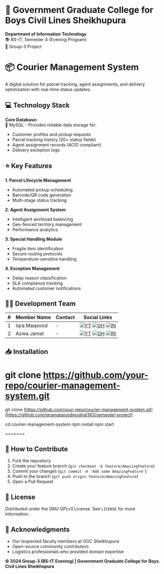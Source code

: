 
# 🏫 Government Graduate College for Boys Civil Lines Sheikhupura  
**Department of Information Technology**  
📚 BS-IT, Semester 4 (Evening Program)  
👥 Group-3 Project  

# 📦 Courier Management System  
A digital solution for parcel tracking, agent assignments, and delivery optimization with real-time status updates.

## 💻 Technology Stack  
**Core Database:**  
🔷 MySQL - Provides reliable data storage for:  
- Customer profiles and pickup requests  
- Parcel tracking history (20+ status fields)  
- Agent assignment records (ACID compliant)  
- Delivery exception logs  

## ⭐ Key Features  
**1. Parcel Lifecycle Management**  
- Automated pickup scheduling  
- Barcode/QR code generation  
- Multi-stage status tracking  

**2. Agent Assignment System**  
- Intelligent workload balancing  
- Geo-fenced territory management  
- Performance analytics  

**3. Special Handling Module**  
- Fragile item identification  
- Secure routing protocols  
- Temperature-sensitive handling  

**4. Exception Management**  
- Delay reason classification  
- SLA compliance tracking  
- Automated customer notifications  

## 👨‍💻 Development Team  

| # | Member Name            | Contact     | Social Links |
|---|-----------------------|-------------|--------------|
| 1 | Iqra Maqsood          | -           | <div>[![YT](https://img.shields.io/badge/YouTube-FF0000?style=flat-square&logo=youtube&logoColor=white)](#) [![GH](https://img.shields.io/badge/GitHub-181717?style=flat-square&logo=github&logoColor=white)](#) [![IN](https://img.shields.io/badge/LinkedIn-0077B5?style=flat-square&logo=linkedin&logoColor=white)](#)</div> |
| 2 | Azwa Jamal            | -           | <div>[![YT](https://img.shields.io/badge/YouTube-FF0000?style=flat-square&logo=youtube&logoColor=white)](#) [![GH](https://img.shields.io/badge/GitHub-181717?style=flat-square&logo=github&logoColor=white)](#) [![IN](https://img.shields.io/badge/LinkedIn-0077B5?style=flat-square&logo=linkedin&logoColor=white)](#)</div> |

## 📥 Installation  


git clone https://github.com/your-repo/courier-management-system.git
=======
git clone [https://github.com/your-repo/courier-management-system.git](https://github.com/iqramaqsoodmughal363/semester-project)

cd courier-management-system
npm install
npm start



=======

## 🤝 How to Contribute  
1. Fork the repository  
2. Create your feature branch (`git checkout -b feature/AmazingFeature`)  
3. Commit your changes (`git commit -m 'Add some AmazingFeature'`)  
4. Push to the branch (`git push origin feature/AmazingFeature`)  
5. Open a Pull Request  

## 📜 License  
Distributed under the GNU GPLv3 License. See `LICENSE` for more information.  

## 🙏 Acknowledgments  
- Our respected faculty members at GGC Sheikhupura  
- Open-source community contributors  
- Logistics professionals who provided domain expertise  

**© 2024 Group-3 (BS-IT Evening) | Government Graduate College for Boys Civil Lines Sheikhupura**
